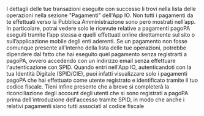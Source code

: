 I dettagli delle tue transazioni eseguite con successo li trovi nella lista delle operazioni nella sezione "Pagamenti" dell'App IO.
Non tutti i pagamenti da te effettuati verso la Pubblica Amministrazione sono però mostrati nell’app. In particolare, potrai vedere solo le ricevute relative a pagamenti pagoPA eseguiti tramite l’app stessa e quelli effettuati online direttamente sul sito o sull’applicazione mobile degli enti aderenti. Se un pagamento non fosse comunque presente all'interno della lista delle tue operazioni, potrebbe dipendere dal fatto che hai eseguito quel pagamento senza registrarti a pagoPA, ovvero accedendo con un indirizzo email senza effettuare l'autenticazione con SPID. Quando entri nell'App IO, autenticandoti con la tua Identità Digitale (SPID/CIE), puoi infatti visualizzare solo i pagamenti pagoPA che hai effettuato come utente registrato e identificato tramite il tuo codice fiscale. Tieni infine presente che a breve si completerà la riconciliazione degli account degli utenti che si sono registrati a pagoPA prima dell'introduzione dell'accesso tramite SPID, in modo che anche i relativi pagamenti siano tutti associati al codice fiscale